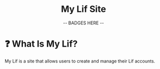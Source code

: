 <h1 align="center">My Lif Site</h1>
<p align="center">-- BADGES HERE --</p>

# ❓ What Is My Lif?
My Lif is a site that allows users to create and manage their Lif accounts. 
